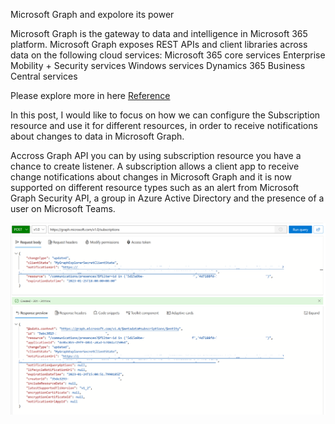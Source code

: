Microsoft Graph and expolore its power

Microsoft Graph is the gateway to data and intelligence in Microsoft 365 platform. Microsoft Graph exposes REST APIs and client libraries across data on the following cloud services:
Microsoft 365 core services
Enterprise Mobility + Security services
Windows services
Dynamics 365 Business Central services

Please explore more in here [Reference](https://learn.microsoft.com/en-us/graph/overview?view=graph-rest-1.0#whats-in-microsoft-graph) 

In this post, I would like to focus on how we can configure the Subscription resource and use it for different resources, in order to receive notifications about changes to data in Microsoft Graph.

Accross Graph API you can by using subscription resource you have a chance to create listener. A subscription allows a client app to receive change notifications about changes in Microsoft Graph and it is now supported on different resource types such as an alert from Microsoft Graph Security API, a group in Azure Active Directory and the presence of a user on Microsoft Teams.


![graphPost1](/assets/images/graphPost1.png)